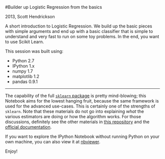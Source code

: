 #Builder up Logistic Regression from the basics


2013, Scott Hendrickson

A short introduction to Logistic Regression. We build up the basic pieces with simple arguments and end up with a basic classifier that is simple to understand and very fast to run on some toy problems. In the end, you want to use Scikit Learn.

This session was built using: 

- Python 2.7 
- IPython 1.x
- numpy 1.7
- matplotlib 1.2
- pandas 0.9.1 


-----

The capability of the full [``sklearn`` package](http://scikit-learn.org/stable/index.html) is pretty mind-blowing; this Notebook aims for the lowest hanging fruit, because the same framework is used for the advanced use-cases. This is certainly one of the strengths of ``sklearn``. Note that these materials do not go into explaining *what* the various estimators are doing or how the algorithm works. For those discussions, definitely see the other materials in [this repository](https://github.com/DrSkippy27/Data-Science-45min-Intros) and the [official documentation](http://scikit-learn.org/stable/documentation.html).

If you want to explore the IPython Notebook without running Python on your own machine, you can also view it at [nbviewer](http://nbviewer.ipython.org/github/DrSkippy27/Data-Science-45min-Intros/blob/master/sklearn-101/sklearn-101.ipynb).

Enjoy! 

